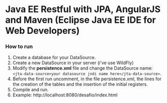 # Java EE Restful with JPA, AngularJS and Maven (Eclipse Java EE IDE for Web Developers)

### How to run

1. Create a database for your DataSource.
2. Create a new DataSource in your server (i've use WildFly)
3. Modify the **persistence.xml** file and change the DataSource name: `<jta-data-source>your datasource jndi name here</jta-data-source>`.
4. Before the first run uncomment, in the file persistence.xml, the lines for the creation of the tables and the insertion of the initial registers.
5. Compile and run.
6. Example: http://localhost:8080/desafio/index.html
